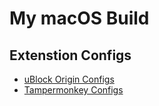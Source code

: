 # My macOS Build

## Extenstion Configs

- [uBlock Origin Configs](https://raw.githubusercontent.com/Florencea/my-macos-build/main/configs/ubo-config.txt)
- [Tampermonkey Configs](https://github.com/Florencea/my-macos-build/raw/main/configs/userscript.zip)
